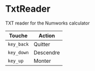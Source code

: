 # TxtReader
TXT reader for the Numworks calculator

| Touche     | Action    |
|------------|----------|
| `key_back` | Quitter  |
| `key_down` | Descendre |
| `key_up`   | Monter   |
